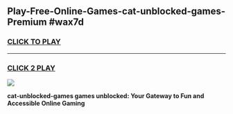 
## Play-Free-Online-Games-cat-unblocked-games-Premium #wax7d
<h3>
<a href="https://premium.freeplayer.one?title=cat-unblocked-games&ref=8M">CLICK TO PLAY</a></h3>
<hr>

<h3>
<a href="https://premium.freeplayer.one?title=cat-unblocked-games&ref=8M">CLICK 2 PLAY</a>
  
</h3>

<a href="https://premium.freeplayer.one?title=cat-unblocked-games&ref=8M"><img src="https://clearcache.store/games.png"></a>


**cat-unblocked-games games unblocked: Your Gateway to Fun and Accessible Online Gaming**
